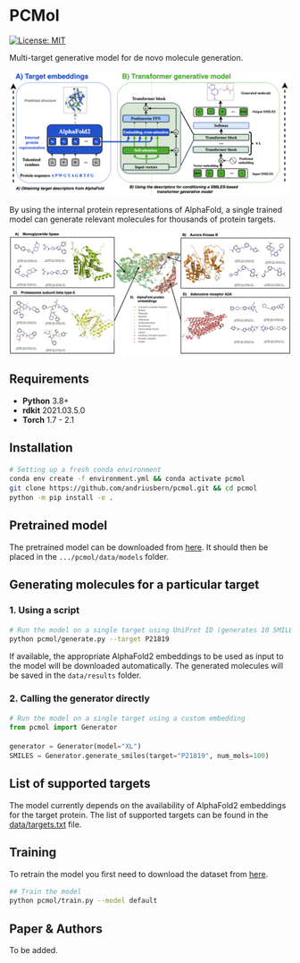# PCMol 
[![License: MIT](https://img.shields.io/badge/License-MIT-yellow.svg)](https://opensource.org/licenses/MIT)

Multi-target generative model for de novo molecule generation.

![alt text](assets/PCMol.png)

By using the internal protein representations of AlphaFold, a single trained model can generate relevant molecules for thousands of protein targets. 

![alt text](assets/targets.png)

## Requirements

- **Python** 3.8+
- **rdkit** 2021.03.5.0
- **Torch** 1.7 - 2.1

## Installation


```bash
# Setting up a fresh conda environment
conda env create -f environment.yml && conda activate pcmol
git clone https://github.com/andriusbern/pcmol.git && cd pcmol
python -m pip install -e .
```

## Pretrained model

The pretrained model can be downloaded from [here](https://drive.google.com/drive/folders/1-5Z3QZ3Z3Z3Z3Z3Z3Z3Z3Z3Z3Z3Z3Z3?usp=sharing). It should then be placed in the `.../pcmol/data/models` folder.

## Generating molecules for a particular target

### 1. Using a script
```bash
# Run the model on a single target using UniProt ID (generates 10 SMILES strings)
python pcmol/generate.py --target P21819
```

If available, the appropriate AlphaFold2 embeddings to be used as input to the model will be downloaded automatically. The generated molecules will be saved in the `data/results` folder.

### 2. Calling the generator directly
```python
# Run the model on a single target using a custom embedding
from pcmol import Generator

generator = Generator(model="XL")
SMILES = Generator.generate_smiles(target="P21819", num_mols=100)
```

## List of supported targets

The model currently depends on the availability of AlphaFold2 embeddings for the target protein. The list of supported targets can be found in the [data/targets.txt](data/targets.txt) file.

## Training

To retrain the model you first need to download the dataset from [here]().

```bash
## Train the model
python pcmol/train.py --model default
```

## Paper & Authors

To be added.